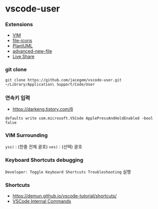 # vscode-user

### Extensions

- [VIM](https://marketplace.visualstudio.com/items?itemName=vscodevim.vim)
- [file-icons](https://marketplace.visualstudio.com/items?itemName=file-icons.file-icons)
- [PlantUML](https://marketplace.visualstudio.com/items?itemName=jebbs.plantuml)
- [advanced-new-file](https://marketplace.visualstudio.com/items?itemName=patbenatar.advanced-new-file)
- [Live Share](https://marketplace.visualstudio.com/items?itemName=MS-vsliveshare.vsliveshare)

### git clone

```
git clone https://github.com/jacegem/vscode-user.git ~/Library/Application\ Support/Code/User
```

### 연속키 입력

- https://darkeng.tistory.com/6

```
defaults write com.microsoft.VSCode ApplePressAndHoldEnabled -bool false
```

### VIM Surrounding

`yss)` : (한줄 전체 괄호)
`ves)` : (선택) 괄호

### Keyboard Shortcuts debugging

`Developer: Toggle Keyboard Shortcuts Troubleshooting` 실행

### Shortcuts

- https://demun.github.io/vscode-tutorial/shortcuts/
- [VSCode Internal Commands](https://gist.github.com/skfarhat/4e88ef386c93b9dceb98121d9457edbf)
